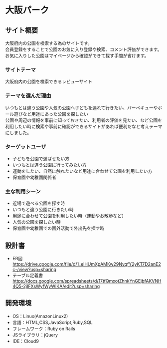 # 大阪パーク

## サイト概要
大阪府内の公園を検索する為のサイトです。<br>
会員登録をすることで公園のお気に入り登録や検索、コメント評価ができます。</br>
お気に入りした公園はマイページから確認ができて探す手間が省けます。

### サイトテーマ
大阪府内の公園を検索できるレビューサイト

### テーマを選んだ理由
いつもとは違う公園や人気の公園へ子どもを連れて行きたい、バーベキューやボール遊びなど用途にあった公園を探したい<br>
公園や周辺の情報を事前に知っておきたい、利用者の評価を見たい、など公園を利用したい時に検索や事前に確認ができるサイトがあれば便利だなと考えテーマにしました。


### ターゲットユーザ
* 子どもを公園で遊ばせたい方
* いつもとは違う公園に行ってみたい方
* 運動をしたい、自然に触れたいなど用途に合わせて公園を利用したい方
* 保育園や幼稚園関係者

### 主な利用シーン
* 近場で遊べる公園を探す時
* いつもと違う公園に行きたい時
* 用途に合わせて公園を利用したい時（運動やお散歩など）
* 人気の公園を探したい時
* 保育園や幼稚園での園外活動で外出先を探す時

## 設計書
* ER図 https://drive.google.com/file/d/1_elHUmXpAMKw29NvqfY2yKT7D2anE2c-/view?usp=sharing
* テーブル定義書 https://docs.google.com/spreadsheets/d/17tfQmxotZhnkYnGEjbfAKVNH4Q5-2jIFXsWyfWyWIKA/edit?usp=sharing

## 開発環境
- OS：Linux(AmazonLinux2)
- 言語：HTML,CSS,JavaScript,Ruby,SQL
- フレームワーク：Ruby on Rails
- JSライブラリ：jQuery
- IDE：Cloud9